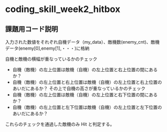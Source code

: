 # coding_skill_week2_hitbox

## 課題用コード説明

入力された数値をそれぞれ自機データ（my_data）、敵機数(enemy_cnt)、敵機データ(enemy[0],enemy[1],・・・)に格納

自機と敵機の横幅が重なっているかのチェック

- 自機（敵機）の左上位置は敵機（自機）の左上位置と右上位置の間にあるか？
- 自機（敵機）の左上位置と右上位置は敵機（自機）の左上位置と右上位置のあいだにあるか？
  その上で自機の高さが重なっているかのチェック
- 自機（敵機）の左上位置は敵機（自機）の左上位置と右下位置の間にあるか？
- 自機（敵機）の左上位置と左下位置は敵機（自機）の左上位置と左下位置のあいだにあるか？

これらのチェックを通過した敵機のみ Hit と判定する。
